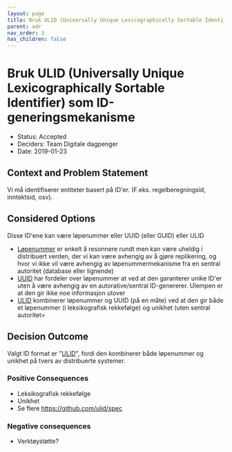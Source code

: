 ```yaml
---
layout: page
title: Bruk ULID (Universally Unique Lexicographically Sortable Identifier) som ID-generingsmekanisme
parent: adr
nav_order: 3
has_children: false
---
```


# Bruk ULID (Universally Unique Lexicographically Sortable Identifier) som ID-generingsmekanisme

* Status: Accepted
* Deciders: Team Digitale dagpenger
* Date: 2019-01-23

## Context and Problem Statement

Vi må identifiserer entiteter basert på ID'er. (F.eks. regelberegningsid, inntektsid, osv). 


## Considered Options

Disse ID'ene kan være løpenummer eller UUID (eller GUID) eller ULID

* [Løpenummer](https://www.naob.no/ordbok/l%C3%B8penummer) er enkelt å resonnere rundt men kan være uheldig i distribuert verden, der vi kan være avhengig av å gjøre replikering, og hvor vi ikke vil være avhengig av løpenummermekanisme fra en sentral autoritet (database eller lignende)
* [UUID](https://en.wikipedia.org/wiki/Universally_unique_identifier) har fordeler over løpenummer at ved at den garanterer unike ID'er uten å være avhengig av en autorative/sentral ID-genererer. Ulempen er at den gir ikke noe informasjon utover 
* [ULID](https://github.com/ulid/spec) kombinerer løpenummer og UUID (på en måte) ved at den gir både et løpenummer (i leksikografisk rekkefølge) og unikhet (uten sentral autoritet=

## Decision Outcome

Valgt ID format er  "[ULID](https://github.com/ulid/spec)", fordi den kombinerer både løpenummer og unikhet på tvers av distribuerte systemer. 

### Positive Consequences 
* Leksikografisk rekkefølge
* Unikhet
* Se flere https://github.com/ulid/spec 

### Negative consequences 

* Verktøystøtte? 
